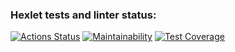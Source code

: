 ### Hexlet tests and linter status:
[![Actions Status](https://github.com/DariaKarpova3108/java-project-99/actions/workflows/hexlet-check.yml/badge.svg)](https://github.com/DariaKarpova3108/java-project-99/actions)
[![Maintainability](https://api.codeclimate.com/v1/badges/3a8c2b462507fd74766c/maintainability)](https://codeclimate.com/github/DariaKarpova3108/java-project-99/maintainability)
[![Test Coverage](https://api.codeclimate.com/v1/badges/3a8c2b462507fd74766c/test_coverage)](https://codeclimate.com/github/DariaKarpova3108/java-project-99/test_coverage)
